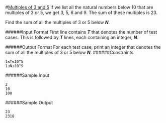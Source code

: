 #[Multiples of 3 and 5](https://www.hackerrank.com/contests/projecteuler/challenges/euler001)
If we list all the natural numbers below 10 that are multiples of 3 or 5, we get 3, 5, 6 and 9. The sum of these multiples is 23.

Find the sum of all the multiples of 3 or 5 below **_N_**.

######Input Format
First line contains **_T_** that denotes the number of test cases. This is followed by **_T_** lines, each containing an integer, **_N_**.

######Output Format
For each test case, print an integer that denotes the sum of all the multiples of 3 or 5 below **_N_**. 
######Constraints 
```shell
1≤T≤10^5
1≤N≤10^9
```
######Sample Input
```shell
2
10
100
```
######Sample Output
```shell
23
2318
```
